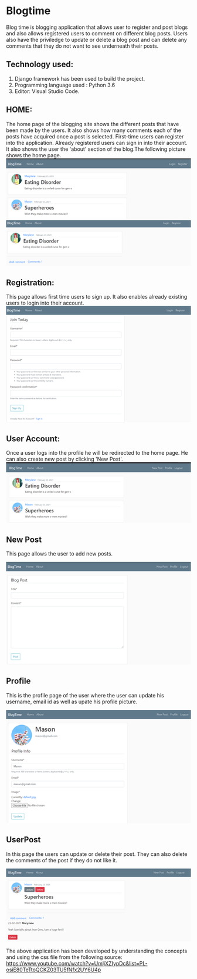 # Blogtime
Blog time is blogging application that allows user to register and post blogs and also allows registered users to comment on different blog posts. Users also have the priviledge to update or delete a blog post
and can delete any comments that they do not want to see underneath their posts.

## Technology used:

1) Django framework has been used to build the project.
2) Programming language used : Python 3.6
3) Editor: Visual Studio Code.

## HOME:

The home page of the blogging site shows the different posts that have been made by the users. It also shows how many comments each of the posts have acquired once a post is selected.
First-time users can register into the application. Already registered users can sign in into their account. It also shows the user the 'about' section of the blog.The following picture shows the home page.
![HomePage](HomePage.png)   ![HomePage](Homepage_1.png)

## Registration:

This page allows first time users to sign up. It also enables already existing users to login into their account.
![Registration](registration.png)


## User Account:

Once a user logs into the profile he will be redirected to the home page. He can also create new post by clicking 'New Post'.
![USerAccount](UserAccount.png)

## New Post
This page allows the user to add new posts.

![newpost](newpost.png)

## Profile
This is the profile page of the user where the user can update his username, email id as well as upate his profile picture.

![profile](profile.png)

## UserPost
In this page the users can update or delete their post. They can also delete the comments of the post if they do not like it.

![userpost](userpost.png)



The above application has been developed by understanding the concepts and using the css file from the following source: https://www.youtube.com/watch?v=UmljXZIypDc&list=PL-osiE80TeTtoQCKZ03TU5fNfx2UY6U4p






                

